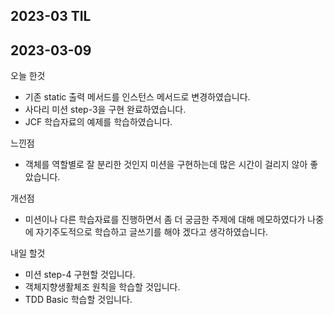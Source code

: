 ## 2023-03 TIL

## 2023-03-09

오늘 한것

- 기존 static 출력 메서드를 인스턴스 메서드로 변경하였습니다.
- 사다리 미션 step-3을 구현 완료하였습니다.
- JCF 학습자료의 예제를 학습하였습니다.

느낀점

- 객체를 역할별로 잘 분리한 것인지 미션을 구현하는데 많은 시간이 걸리지 않아 좋았습니다.

개선점

- 미션이나 다른 학습자료를 진행하면서 좀 더 궁금한 주제에 대해 메모하였다가 나중에 자기주도적으로 학습하고 글쓰기를 해야 겠다고 생각하였습니다.

내일 할것

- 미션 step-4 구현할 것입니다.
- 객체지향생활체조 원칙을 학습할 것입니다.
- TDD Basic 학습할 것입니다.
